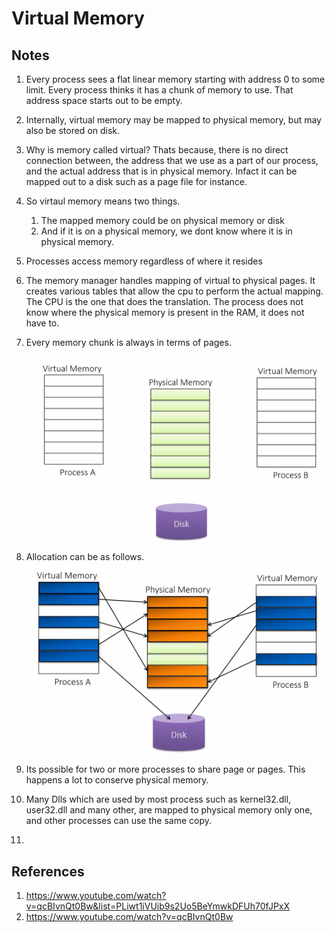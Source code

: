 # Virtual Memory

## Notes
1. Every process sees a flat linear memory starting with address 0 to some limit. Every process thinks it has a chunk of memory to use. That address space starts out to be empty. 
2. Internally, virtual memory may be mapped to physical memory, but may also be stored on disk.
3. Why is memory called virtual? Thats because, there is no direct connection between, the address that we use as a part of our process, and the actual address that is in physical memory. Infact it can be mapped out to a disk such as a page file for instance. 
4. So virtaul memory means two things.
   1. The mapped memory could be on physical memory or disk
   2. And if it is on a physical memory, we dont know where it is in physical memory.
5. Processes access memory regardless of where it resides
6. The memory manager handles mapping of virtual to physical pages. It creates various tables that allow the cpu to perform the actual mapping. The CPU is the one that does the translation. The process does not know where the physical memory is present in the RAM, it does not have to. 
7. Every memory chunk is always in terms of pages.

    ![Virtual Memory and Physical Memory](Images/50_50_Vm_Pm_Disk.png)

8. Allocation can be as follows.
    ![Memory allocation](Images/51_50_MemoryAllocation.png)
9. Its possible for two or more processes to share page or pages. This happens a lot to conserve physical memory.

10. Many Dlls which are used by most process such as kernel32.dll, user32.dll and many other, are mapped to physical memory only one, and other processes can use the same copy. 

11. 

## References
1. https://www.youtube.com/watch?v=qcBIvnQt0Bw&list=PLiwt1iVUib9s2Uo5BeYmwkDFUh70fJPxX
2. https://www.youtube.com/watch?v=qcBIvnQt0Bw